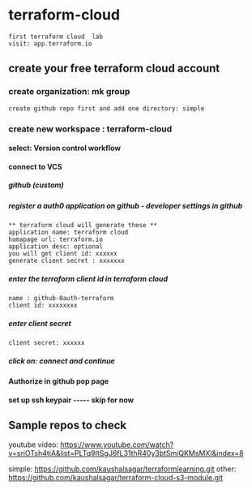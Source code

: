 # terraform-cloud
    first terraform cloud  lab
    visit: app.terraform.io
## create your free terraform cloud account
### create organization: mk group
    create github repo first and add one directory: simple
### create new workspace : terraform-cloud
#### select: Version control workflow
#### connect to VCS
##### github (custom)
##### register a auth0 application on github - developer settings in github
    ** terraform cloud will generate these **
    application name: terraform cloud
    homapage url: terraform.io
    application desc: optional
    you will get client id: xxxxxx
    generate client secret : xxxxxxx
##### enter the terraform client id in terraform cloud
    name : github-0auth-terraform
    client id: xxxxxxxx
##### enter client secret
    client secret: xxxxxx
##### click on: connect and continue
#### Authorize in github pop page
#### set up ssh keypair ----- skip for now
  










## Sample repos to check
youtube video: https://www.youtube.com/watch?v=sriOTsh4tjA&list=PLTq9ItSgJ6fL31thR40y3btSmiQKMsMXI&index=8

simple: https://github.com/kaushalsagar/terraformlearning.git
other: https://github.com/kaushalsagar/terraform-cloud-s3-module.git

